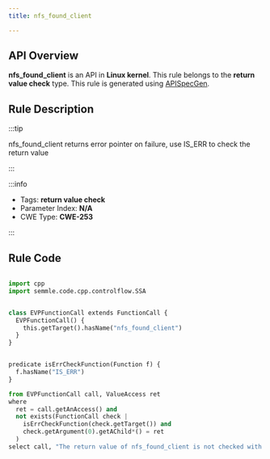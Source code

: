 ```yaml
---
title: nfs_found_client

---
```



## API Overview
**nfs_found_client** is an API in **Linux kernel**. This rule belongs to the **return value check** type. This rule is generated using [APISpecGen](../../tools/APISpecGen).
## Rule Description

:::tip

nfs_found_client returns error pointer on failure, use IS_ERR to check the return value

:::

:::info

- Tags: **return value check**
- Parameter Index: **N/A**
- CWE Type: **CWE-253**

:::

## Rule Code
```python

import cpp
import semmle.code.cpp.controlflow.SSA


class EVPFunctionCall extends FunctionCall {
  EVPFunctionCall() {
    this.getTarget().hasName("nfs_found_client")
  }
}


predicate isErrCheckFunction(Function f) {
  f.hasName("IS_ERR") 
}

from EVPFunctionCall call, ValueAccess ret
where
  ret = call.getAnAccess() and
  not exists(FunctionCall check |
    isErrCheckFunction(check.getTarget()) and
    check.getArgument(0).getAChild*() = ret
  )
select call, "The return value of nfs_found_client is not checked with IS_ERR."
    
```